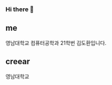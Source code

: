 ### Hi there 👋

## me
영남대학교 컴퓨터공학과 21학번 김도환입니다.

## creear

영남대학교

<!--
**Dohwan0806/Dohwan0806** is a ✨ _special_ ✨ repository because its `README.md` (this file) appears on your GitHub profile.

Here are some ideas to get you started:

- 🔭 I’m currently working on ...
- 🌱 I’m currently learning ...
- 👯 I’m looking to collaborate on ...
- 🤔 I’m looking for help with ...
- 💬 Ask me about ...
- 📫 How to reach me: ...
- 😄 Pronouns: ...
- ⚡ Fun fact: ...
-->
